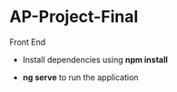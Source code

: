 # AP-Project-Final
 Front End

- Install dependencies using **npm install**

- **ng serve** to run the application
